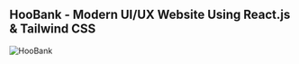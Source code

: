 ## HooBank - Modern UI/UX Website Using React.js & Tailwind CSS
![HooBank](https://user-images.githubusercontent.com/109071310/227822591-8bce799c-ce88-4763-8ae8-145c868685cd.jpeg)
